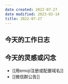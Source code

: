 ```yaml
---
date created: 2022-07-27
date modified: 2023-03-14
title: 2022-07-27
---
```


## 今天的工作日志

## 今天的灵感或闪念

- [[用emoji注册或配置域名]]
- [[微信群公告]]
